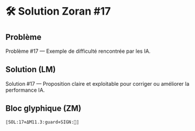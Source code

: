 # 🛠️ Solution Zoran #17

## Problème
Problème #17 — Exemple de difficulté rencontrée par les IA.

## Solution (LM)
Solution #17 — Proposition claire et exploitable pour corriger ou améliorer la performance IA.

## Bloc glyphique (ZM)
```
⟦SOL:17⋄ΔM11.3:guard⋄SIGN:🦋⟧
```
